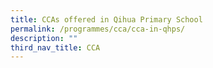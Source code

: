 ```yaml
---
title: CCAs offered in Qihua Primary School
permalink: /programmes/cca/cca-in-qhps/
description: ""
third_nav_title: CCA
---
```

